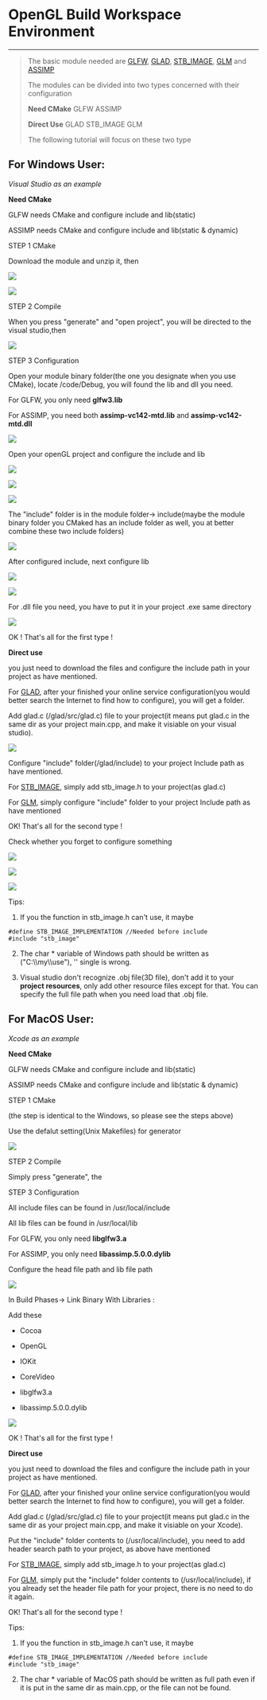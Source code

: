 # OpenGL Build Workspace Environment

---------

> The basic module needed are [GLFW](http://www.glfw.org/download.html), [GLAD](http://glad.dav1d.de/), [STB_IMAGE](https://github.com/nothings/stb/blob/master/stb_image.h), [GLM](https://glm.g-truc.net/0.9.8/index.html) and [ASSIMP](http://assimp.org/main_downloads.html)
> 
> The modules can be divided into two types concerned with their configuration
> 
> **Need CMake** GLFW ASSIMP
> 
> **Direct Use** GLAD STB_IMAGE GLM
> 
> The following tutorial will focus on these two type 

## For Windows User:

*Visual Studio as an example*

**Need CMake**

GLFW needs CMake and configure include and lib(static)

ASSIMP needs CMake and configure include and lib(static & dynamic)

STEP 1 CMake

Download the module and unzip it, then

![](https://raw.githubusercontent.com/Zhouyuankun/openGL-configuration/main/res/pic1.jpg)

![](C:\Users\Celeglow%20Zhou\Desktop\OpenGL%20Build%20Workspace\pic2.jpg)

STEP 2 Compile 

When you press "generate" and "open project", you will be directed to the visual studio,then

![](C:\Users\Celeglow%20Zhou\Desktop\OpenGL%20Build%20Workspace\pic3.jpg)

STEP 3 Configuration

Open your module binary folder(the one you designate when you use CMake), locate /code/Debug, you will found the lib and dll you need.

For GLFW, you only need **glfw3.lib**

For ASSIMP, you need both **assimp-vc142-mtd.lib** and **assimp-vc142-mtd.dll** 

![](C:\Users\Celeglow%20Zhou\Desktop\OpenGL%20Build%20Workspace\pic4.jpg)

Open your openGL project and configure the include and lib

![](C:\Users\Celeglow%20Zhou\Desktop\OpenGL%20Build%20Workspace\pic5.jpg)

![](C:\Users\Celeglow%20Zhou\Desktop\OpenGL%20Build%20Workspace\pic6.jpg)

![](C:\Users\Celeglow%20Zhou\Desktop\OpenGL%20Build%20Workspace\pic7.jpg)

The "include" folder is in the module folder-> include(maybe the module binary folder you CMaked has an include folder as well, you at better combine these two include folders)

![](C:\Users\Celeglow%20Zhou\Desktop\OpenGL%20Build%20Workspace\pic8.jpg)

After configured include, next configure lib

![](C:\Users\Celeglow%20Zhou\Desktop\OpenGL%20Build%20Workspace\pic9.jpg)

![](C:\Users\Celeglow%20Zhou\Desktop\OpenGL%20Build%20Workspace\pic10.jpg)

For .dll file you need, you have to put it in your project .exe same directory

![](C:\Users\Celeglow%20Zhou\Desktop\OpenGL%20Build%20Workspace\pic11.jpg)

OK ! That's all for the first type !

**Direct use**

you just need to download the files and configure the include path in your project as have mentioned.

For <u>GLAD</u>, after your finished your online service configuration(you would better search the Internet to find how to configure), you will get a folder.  

Add glad.c (/glad/src/glad.c) file to your project(it means put glad.c in the same dir as your project main.cpp, and make it visiable on your visual studio). 

![](C:\Users\Celeglow%20Zhou\Desktop\OpenGL%20Build%20Workspace\pic12.jpg)

Configure "include" folder(/glad/include) to your project Include path as have mentioned.

For <u>STB_IMAGE</u>, simply add stb_image.h to your project(as glad.c)

For <u>GLM,</u> simply configure "include" folder to your project Include path as have mentioned

OK! That's all for the second type !

Check whether you forget to configure something

![](C:\Users\Celeglow%20Zhou\Desktop\OpenGL%20Build%20Workspace\pic13.jpg)

![](C:\Users\Celeglow%20Zhou\Desktop\OpenGL%20Build%20Workspace\pic14.jpg)

![](C:\Users\Celeglow%20Zhou\Desktop\OpenGL%20Build%20Workspace\pic15.jpg)

Tips:

1. If you the function in stb_image.h can't use, it maybe

```
#define STB_IMAGE_IMPLEMENTATION //Needed before include
#include "stb_image"
```

2. The char * variable of Windows path should be written as ("C:\\\my\\\use"), '\' single is wrong.

3. Visual studio don't recognize .obj file(3D file), don't add it to your **project resources**, only add other resource files except for that. You can specify the full file path when you need load that .obj file.

## For MacOS User:

*Xcode as an example*

**Need CMake**

GLFW needs CMake and configure include and lib(static)

ASSIMP needs CMake and configure include and lib(static & dynamic)

STEP 1 CMake

(the step is identical to the Windows, so please see the steps above)

Use the defalut setting(Unix Makefiles) for generator

![](/Users/celeglow/Desktop/OpenGL%20Build%20Workspace/pic16.jpg)

STEP 2 Compile

Simply press "generate", the 

STEP 3 Configuration

All include files can be found in /usr/local/include

All lib files can be found in /usr/local/lib

For GLFW, you only need **libglfw3.a**

For ASSIMP, you only need  **libassimp.5.0.0.dylib**

Configure the head file path and lib file path

![](/Users/celeglow/Desktop/OpenGL%20Build%20Workspace/pic17.jpg)

In Build Phases-> Link Binary With Libraries :

Add these

- Cocoa

- OpenGL

- IOKit

- CoreVideo

- libglfw3.a

- libassimp.5.0.0.dylib

![](/Users/celeglow/Desktop/OpenGL%20Build%20Workspace/pic18.jpg)

OK ! That's all for the first type !

**Direct use**

you just need to download the files and configure the include path in your project as have mentioned.

For <u>GLAD</u>, after your finished your online service configuration(you would better search the Internet to find how to configure), you will get a folder.

Add glad.c (/glad/src/glad.c) file to your project(it means put glad.c in the same dir as your project main.cpp, and make it visiable on your Xcode).

Put the "include" folder contents to (/usr/local/include), you need to add header search path to your project, as above have mentioned

For <u>STB_IMAGE</u>, simply add stb_image.h to your project(as glad.c)

For <u>GLM,</u> simply put the "include" folder contents to (/usr/local/include), if you already set the header file path for your project, there is no need to do it again.

OK! That's all for the second type !

Tips:

1. If you the function in stb_image.h can't use, it maybe

```
#define STB_IMAGE_IMPLEMENTATION //Needed before include
#include "stb_image"
```

2. The char * variable of MacOS path should be written as full path even if it is put in the same dir as main.cpp, or the file can not be found.
